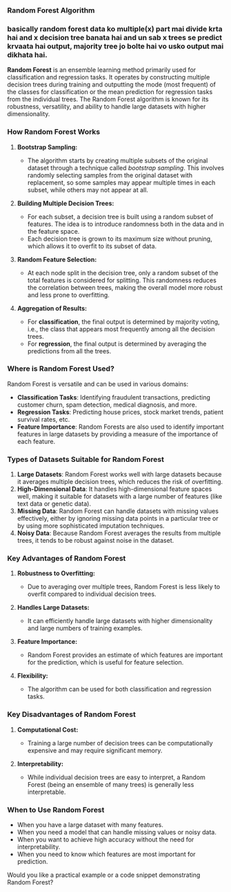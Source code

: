 ### Random Forest Algorithm

### basically random forest data ko multiple(x) part mai divide krta hai and x decision tree banata hai and un sab x trees se predict krvaata hai output, majority tree jo bolte hai vo usko output mai dikhata hai.

**Random Forest** is an ensemble learning method primarily used for classification and regression tasks. It operates by constructing multiple decision trees during training and outputting the mode (most frequent) of the classes for classification or the mean prediction for regression tasks from the individual trees. The Random Forest algorithm is known for its robustness, versatility, and ability to handle large datasets with higher dimensionality.

### How Random Forest Works

1. **Bootstrap Sampling:**
   - The algorithm starts by creating multiple subsets of the original dataset through a technique called *bootstrap sampling*. This involves randomly selecting samples from the original dataset with replacement, so some samples may appear multiple times in each subset, while others may not appear at all.
   
2. **Building Multiple Decision Trees:**
   - For each subset, a decision tree is built using a random subset of features. The idea is to introduce randomness both in the data and in the feature space. 
   - Each decision tree is grown to its maximum size without pruning, which allows it to overfit to its subset of data.

3. **Random Feature Selection:**
   - At each node split in the decision tree, only a random subset of the total features is considered for splitting. This randomness reduces the correlation between trees, making the overall model more robust and less prone to overfitting.

4. **Aggregation of Results:**
   - For **classification**, the final output is determined by majority voting, i.e., the class that appears most frequently among all the decision trees.
   - For **regression**, the final output is determined by averaging the predictions from all the trees.

### Where is Random Forest Used?

Random Forest is versatile and can be used in various domains:

- **Classification Tasks**: Identifying fraudulent transactions, predicting customer churn, spam detection, medical diagnosis, and more.
- **Regression Tasks**: Predicting house prices, stock market trends, patient survival rates, etc.
- **Feature Importance**: Random Forests are also used to identify important features in large datasets by providing a measure of the importance of each feature.
  
### Types of Datasets Suitable for Random Forest

1. **Large Datasets**: Random Forest works well with large datasets because it averages multiple decision trees, which reduces the risk of overfitting.
2. **High-Dimensional Data**: It handles high-dimensional feature spaces well, making it suitable for datasets with a large number of features (like text data or genetic data).
3. **Missing Data**: Random Forest can handle datasets with missing values effectively, either by ignoring missing data points in a particular tree or by using more sophisticated imputation techniques.
4. **Noisy Data**: Because Random Forest averages the results from multiple trees, it tends to be robust against noise in the dataset.

### Key Advantages of Random Forest

1. **Robustness to Overfitting:**
   - Due to averaging over multiple trees, Random Forest is less likely to overfit compared to individual decision trees.
   
2. **Handles Large Datasets:**
   - It can efficiently handle large datasets with higher dimensionality and large numbers of training examples.

3. **Feature Importance:**
   - Random Forest provides an estimate of which features are important for the prediction, which is useful for feature selection.

4. **Flexibility:**
   - The algorithm can be used for both classification and regression tasks.

### Key Disadvantages of Random Forest

1. **Computational Cost:**
   - Training a large number of decision trees can be computationally expensive and may require significant memory.
   
2. **Interpretability:**
   - While individual decision trees are easy to interpret, a Random Forest (being an ensemble of many trees) is generally less interpretable.

### When to Use Random Forest

- When you have a large dataset with many features.
- When you need a model that can handle missing values or noisy data.
- When you want to achieve high accuracy without the need for interpretability.
- When you need to know which features are most important for prediction.

Would you like a practical example or a code snippet demonstrating Random Forest?
